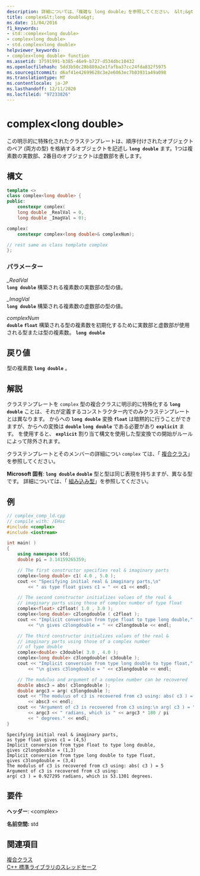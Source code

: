 ```yaml
---
description: 詳細については、「複雑な long double」を参照してください。 &lt;&gt;
title: complex&lt;long double&gt;
ms.date: 11/04/2016
f1_keywords:
- std::complex<long double>
- complex<long double>
- std.complex<long double>
helpviewer_keywords:
- complex<long double> function
ms.assetid: 37591991-b385-46e9-b727-d534dbc10432
ms.openlocfilehash: 5dd3b50c28b889a2e1fafba37cc24fda832f5975
ms.sourcegitcommit: d6af41e42699628c3e2e6063ec7b03931a49a098
ms.translationtype: MT
ms.contentlocale: ja-JP
ms.lasthandoff: 12/11/2020
ms.locfileid: "97233826"
---
```

# <a name="complexltlong-doublegt"></a>complex&lt;long double&gt;

この明示的に特殊化されたクラステンプレートは、順序付けされたオブジェクトのペア (両方の型) を格納するオブジェクトを記述し **`long double`** ます。1つは複素数の実数部、2番目のオブジェクトは虚数部を表します。

## <a name="syntax"></a>構文

```cpp
template <>
class complex<long double> {
public:
    constexpr complex(
    long double _RealVal = 0,
    long double _ImagVal = 0);

complex(
    constexpr complex<long double>& complexNum);

// rest same as class template complex
};
```

### <a name="parameters"></a>パラメーター

*_RealVal*\
**`long double`** 構築される複素数の実数部の型の値。

*_ImagVal*\
**`long double`** 構築される複素数の虚数部の型の値。

*complexNum*\
**`double`** **`float`** 構築される型の複素数を初期化するために実数部と虚数部が使用される型または型の複素数。 **`long double`**

## <a name="return-value"></a>戻り値

型の複素数 **`long double`** 。

## <a name="remarks"></a>解説

クラステンプレートを `complex` 型の複合クラスに明示的に特殊化する **`long double`** ことは、それが定義するコンストラクター内でのみクラステンプレートとは異なります。 からへの **`long double`** 変換 **`float`** は暗黙的に行うことができますが、からへの変換は **`double`** **`long double`** である必要があり **`explicit`** ます。 を使用すると、 **`explicit`** 割り当て構文を使用した型変換での開始がルールによって除外されます。

クラステンプレートとそのメンバーの詳細につい `complex` ては、「 [複合クラス](../standard-library/complex-class.md)」を参照してください。

**Microsoft 固有**: **`long double`** **`double`** 型と型は同じ表現を持ちますが、異なる型です。 詳細については、「 [組み込み型](../cpp/fundamental-types-cpp.md)」を参照してください。

## <a name="example"></a>例

```cpp
// complex_comp_ld.cpp
// compile with: /EHsc
#include <complex>
#include <iostream>

int main( )
{
    using namespace std;
    double pi = 3.14159265359;

    // The first constructor specifies real & imaginary parts
    complex<long double> c1( 4.0 , 5.0 );
    cout << "Specifying initial real & imaginary parts,\n"
        << " as type float gives c1 = " << c1 << endl;

    // The second constructor initializes values of the real &
    // imaginary parts using those of complex number of type float
    complex<float> c2float( 1.0 , 3.0 );
    complex<long double> c2longdouble ( c2float );
    cout << "Implicit conversion from type float to type long double,"
        << "\n gives c2longdouble = " << c2longdouble << endl;

    // The third constructor initializes values of the real &
    // imaginary parts using those of a complex number
    // of type double
    complex<double> c3double( 3.0 , 4.0 );
    complex<long double> c3longdouble( c3double );
    cout << "Implicit conversion from type long double to type float,"
        << "\n gives c3longdouble = " << c3longdouble << endl;

    // The modulus and argument of a complex number can be recovered
    double absc3 = abs( c3longdouble );
    double argc3 = arg( c3longdouble );
    cout << "The modulus of c3 is recovered from c3 using: abs( c3 ) = "
        << absc3 << endl;
    cout << "Argument of c3 is recovered from c3 using:\n arg( c3 ) = "
        << argc3 << " radians, which is " << argc3 * 180 / pi
        << " degrees." << endl;
}
```

```Output
Specifying initial real & imaginary parts,
as type float gives c1 = (4,5)
Implicit conversion from type float to type long double,
gives c2longdouble = (1,3)
Implicit conversion from type long double to type float,
gives c3longdouble = (3,4)
The modulus of c3 is recovered from c3 using: abs( c3 ) = 5
Argument of c3 is recovered from c3 using:
arg( c3 ) = 0.927295 radians, which is 53.1301 degrees.
```

## <a name="requirements"></a>要件

**ヘッダー**: \<complex>

**名前空間:** std

## <a name="see-also"></a>関連項目

[複合クラス](../standard-library/complex-class.md)\
[C++ 標準ライブラリのスレッドセーフ](../standard-library/thread-safety-in-the-cpp-standard-library.md)
